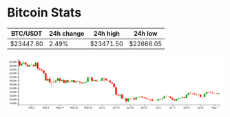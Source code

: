 # Bitcoin Stats

BTC/USDT|24h change|24h high|24h low|
|---|---|---|---|
|$23447.80|2.49%|$23471.50|$22666.05|

<img src="./chart.svg">
